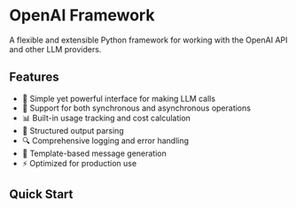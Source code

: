 # OpenAI Framework

A flexible and extensible Python framework for working with the OpenAI API and other LLM providers.

## Features

- 🚀 Simple yet powerful interface for making LLM calls
- 🔄 Support for both synchronous and asynchronous operations
- 📊 Built-in usage tracking and cost calculation
- 🎯 Structured output parsing
- 🔍 Comprehensive logging and error handling
- 🎨 Template-based message generation
- ⚡ Optimized for production use

## Quick Start

